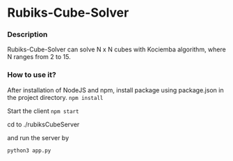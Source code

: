 # Rubiks-Cube-Solver

### Description
Rubiks-Cube-Solver can solve N x N cubes with Kociemba algorithm, where N ranges from 2 to 15.

### How to use it?
After installation of NodeJS and npm, install package using package.json in the project directory.
`npm install`

Start the client 
`npm start`

cd to ./rubiksCubeServer

and run the server by

`python3 app.py`


